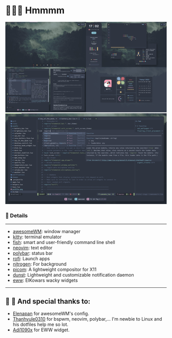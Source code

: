 # 🐧🐧🐧 Hmmmm

![1](assets/final.png)
![2](assets/nvim.png)

### 🚧 Details

---

* [awesomeWM](https://github.com/awesomeWM/awesome): window manager 
* [kitty](https://github.com/kovidgoyal/kitty): terminal emulator 
* [fish](https://fishshell.com/): smart and user-friendly command line
shell
* [neovim](https://github.com/neovim/neovim): text editor
* [polybar](https://github.com/polybar/polybar): status bar
* [rofi](https://github.com/davatorium/rofi): Launch apps
* [nitrogen](https://aur.archlinux.org/packages/nitrogen-git/): For background
* [picom](https://github.com/jonaburg/picom): A lightweight compositor for X11
* [dunst](https://github.com/dunst-project/dunst): Lightweight and customizable notification daemon
* [eww](https://github.com/elkowar/eww): ElKowars wacky widgets 

---

## :hugs: :hugs: And special thanks to:
* [Elenapan](https://github.com/elenapan/dotfiles) for awesomeWM's config. 
* [Thanhvule0310](https://github.com/thanhvule0310/dotfiles) for bspwm, neovim, polybar,... I'm newbie to Linux and his dotfiles help me so lot.
* [Adi1090x](https://github.com/adi1090x/widgets) for EWW widget.
